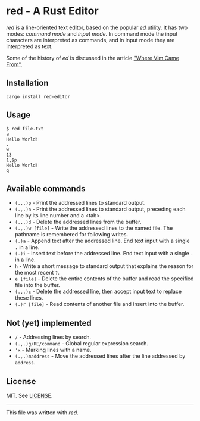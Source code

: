 # red - A Rust Editor

*red* is a line-oriented text editor, based on the popular [*ed* utility](http://pubs.opengroup.org/onlinepubs/009604599/utilities/ed.html).
It has two modes: *command mode* and *input mode*. In command mode the input characters are interpreted as commands, and in input mode they are interpreted as text.


Some of the history of *ed* is discussed in the article ["Where Vim Came From"](https://twobithistory.org/2018/08/05/where-vim-came-from.html).


## Installation

```
cargo install red-editor
```

## Usage

```
$ red file.txt
a
Hello World!
.
w
13
1,$p
Hello World!
q
```

## Available commands

* `(.,.)p` - Print the addressed lines to standard output.
* `(.,.)n` - Print the addressed lines to standard output, preceding each line by its line number and a &lt;tab&gt;.
* `(.,.)d` - Delete the addressed lines from the buffer.
* `(.,.)w [file]` - Write the addressed lines to the named file. The pathname is remembered for following writes.
* `(.)a` - Append text after the addressed line. End text input with a single `.` in a line.
* `(.)i` - Insert text before the addressed line. End text input with a single `.` in a line.
* `h` - Write a short message to standard output that explains the reason for the most recent `?`.
* `e [file]` - Delete the entire contents of the buffer and read the specified file into the buffer.
* `(.,.)c` - Delete the addressed line, then accept input text to replace these lines.
* `(.)r [file]` - Read contents of another file and insert into the buffer.

## Not (yet) implemented

* `/` - Addressing lines by search.
* `(.,.)g/RE/command` - Global regular expression search.
* `'x` - Marking lines with a name.
* `(.,.)maddress` - Move the addressed lines after the line addressed by `address`.

## License

MIT. See [LICENSE](LICENSE).

---
This file was written with *red*.
